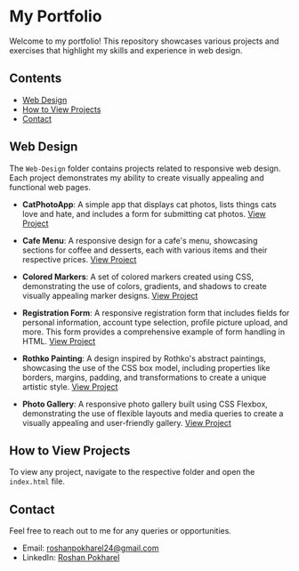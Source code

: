 # My Portfolio

Welcome to my portfolio! This repository showcases various projects and exercises that highlight my skills and experience in web design.

## Contents

- [Web Design](#web-design)
- [How to View Projects](#how-to-view-projects)
- [Contact](#contact)

## Web Design

The `Web-Design` folder contains projects related to responsive web design. Each project demonstrates my ability to create visually appealing and functional web pages.

- **CatPhotoApp**: A simple app that displays cat photos, lists things cats love and hate, and includes a form for submitting cat photos. [View Project](Web-Design/1.Cat-Photo-App/index.html)

- **Cafe Menu**: A responsive design for a cafe's menu, showcasing sections for coffee and desserts, each with various items and their respective prices. [View Project](Web-Design/2.Cafe-Menu/index.html)

- **Colored Markers**: A set of colored markers created using CSS, demonstrating the use of colors, gradients, and shadows to create visually appealing marker designs. [View Project](Web-Design/3.Colored-Markers/index.html)

- **Registration Form**: A responsive registration form that includes fields for personal information, account type selection, profile picture upload, and more. This form provides a comprehensive example of form handling in HTML. [View Project](Web-Design/4.Registration-Form/index.html)

- **Rothko Painting**: A design inspired by Rothko's abstract paintings, showcasing the use of the CSS box model, including properties like borders, margins, padding, and transformations to create a unique artistic style. [View Project](Web-Design/5.Rothko-Painting/index.html)

- **Photo Gallery**: A responsive photo gallery built using CSS Flexbox, demonstrating the use of flexible layouts and media queries to create a visually appealing and user-friendly gallery. [View Project](Web-design/6.Photo-Gallery/index.html)

## How to View Projects

To view any project, navigate to the respective folder and open the `index.html` file.

## Contact

Feel free to reach out to me for any queries or opportunities.

- Email: [roshanpokharel24@gmail.com](mailto:roshanpokharel24@gmail.com)
- LinkedIn: [Roshan Pokharel](https://www.linkedin.com/in/roshan-pokharel-674316308/)
